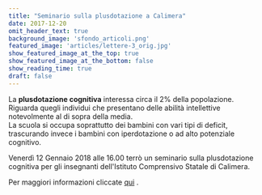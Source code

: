 ```yaml
---
title: "Seminario sulla plusdotazione a Calimera"
date: 2017-12-20
omit_header_text: true
background_image: 'sfondo_articoli.png'
featured_image: 'articles/lettere-3_orig.jpg'
show_featured_image_at_the_top: true
show_featured_image_at_the_bottom: false
show_reading_time: true
draft: false
---
```


La **plusdotazione cognitiva** interessa circa il 2% della popolazione.
Riguarda quegli individui che presentano delle abilità intellettive
notevolmente al di sopra della media.  
La scuola si occupa soprattutto dei bambini con vari tipi di deficit,
trascurando invece i bambini con iperdotazione o ad alto potenziale cognitivo.  
  
Venerdì 12 Gennaio 2018 alle 16.00 terrò un seminario sulla plusdotazione
cognitiva per gli insegnanti dell'Istituto Comprensivo Statale di Calimera.  
  
​Per maggiori informazioni cliccate [qui](http://www.mentecomportamento.it/seminario-sulla-plusdotazione-a-calimera-le/) .   

